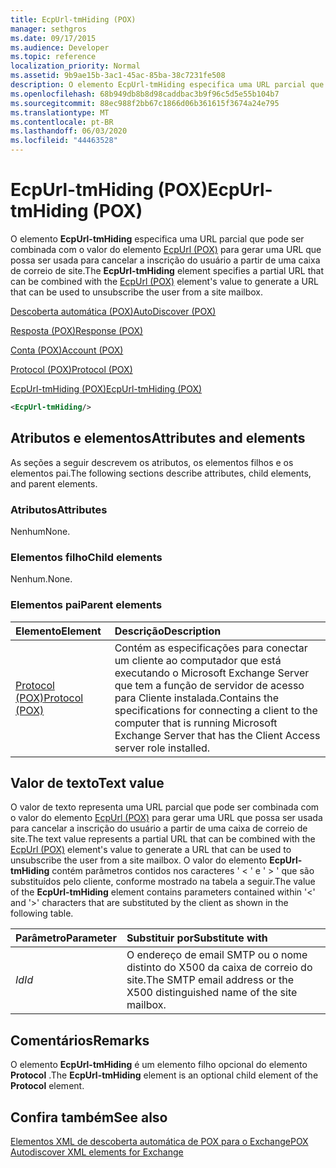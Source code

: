 ```yaml
---
title: EcpUrl-tmHiding (POX)
manager: sethgros
ms.date: 09/17/2015
ms.audience: Developer
ms.topic: reference
localization_priority: Normal
ms.assetid: 9b9ae15b-3ac1-45ac-85ba-38c7231fe508
description: O elemento EcpUrl-tmHiding especifica uma URL parcial que pode ser combinada com o valor do elemento EcpUrl (POX) para gerar uma URL que possa ser usada para cancelar a inscrição do usuário a partir de uma caixa de correio de site.
ms.openlocfilehash: 68b949db8b8d98caddbac3b9f96c5d5e55b104b7
ms.sourcegitcommit: 88ec988f2bb67c1866d06b361615f3674a24e795
ms.translationtype: MT
ms.contentlocale: pt-BR
ms.lasthandoff: 06/03/2020
ms.locfileid: "44463528"
---
```

# <a name="ecpurl-tmhiding-pox"></a><span data-ttu-id="b9382-103">EcpUrl-tmHiding (POX)</span><span class="sxs-lookup"><span data-stu-id="b9382-103">EcpUrl-tmHiding (POX)</span></span>

<span data-ttu-id="b9382-104">O elemento **EcpUrl-tmHiding** especifica uma URL parcial que pode ser combinada com o valor do elemento [EcpUrl (POX)](ecpurl-pox.md) para gerar uma URL que possa ser usada para cancelar a inscrição do usuário a partir de uma caixa de correio de site.</span><span class="sxs-lookup"><span data-stu-id="b9382-104">The **EcpUrl-tmHiding** element specifies a partial URL that can be combined with the [EcpUrl (POX)](ecpurl-pox.md) element's value to generate a URL that can be used to unsubscribe the user from a site mailbox.</span></span> 
  
[<span data-ttu-id="b9382-105">Descoberta automática (POX)</span><span class="sxs-lookup"><span data-stu-id="b9382-105">AutoDiscover (POX)</span></span>](autodiscover-pox.md)
  
[<span data-ttu-id="b9382-106">Resposta (POX)</span><span class="sxs-lookup"><span data-stu-id="b9382-106">Response (POX)</span></span>](response-pox.md)
  
[<span data-ttu-id="b9382-107">Conta (POX)</span><span class="sxs-lookup"><span data-stu-id="b9382-107">Account (POX)</span></span>](account-pox.md)
  
[<span data-ttu-id="b9382-108">Protocol (POX)</span><span class="sxs-lookup"><span data-stu-id="b9382-108">Protocol (POX)</span></span>](protocol-pox.md)
  
[<span data-ttu-id="b9382-109">EcpUrl-tmHiding (POX)</span><span class="sxs-lookup"><span data-stu-id="b9382-109">EcpUrl-tmHiding (POX)</span></span>](ecpurl-tmhiding-pox.md)
  
```XML
<EcpUrl-tmHiding/>
```

## <a name="attributes-and-elements"></a><span data-ttu-id="b9382-110">Atributos e elementos</span><span class="sxs-lookup"><span data-stu-id="b9382-110">Attributes and elements</span></span>

<span data-ttu-id="b9382-111">As seções a seguir descrevem os atributos, os elementos filhos e os elementos pai.</span><span class="sxs-lookup"><span data-stu-id="b9382-111">The following sections describe attributes, child elements, and parent elements.</span></span>
  
### <a name="attributes"></a><span data-ttu-id="b9382-112">Atributos</span><span class="sxs-lookup"><span data-stu-id="b9382-112">Attributes</span></span>

<span data-ttu-id="b9382-113">Nenhum</span><span class="sxs-lookup"><span data-stu-id="b9382-113">None.</span></span>
  
### <a name="child-elements"></a><span data-ttu-id="b9382-114">Elementos filho</span><span class="sxs-lookup"><span data-stu-id="b9382-114">Child elements</span></span>

<span data-ttu-id="b9382-115">Nenhum.</span><span class="sxs-lookup"><span data-stu-id="b9382-115">None.</span></span>
  
### <a name="parent-elements"></a><span data-ttu-id="b9382-116">Elementos pai</span><span class="sxs-lookup"><span data-stu-id="b9382-116">Parent elements</span></span>

|<span data-ttu-id="b9382-117">**Elemento**</span><span class="sxs-lookup"><span data-stu-id="b9382-117">**Element**</span></span>|<span data-ttu-id="b9382-118">**Descrição**</span><span class="sxs-lookup"><span data-stu-id="b9382-118">**Description**</span></span>|
|:-----|:-----|
|[<span data-ttu-id="b9382-119">Protocol (POX)</span><span class="sxs-lookup"><span data-stu-id="b9382-119">Protocol (POX)</span></span>](protocol-pox.md) <br/> |<span data-ttu-id="b9382-120">Contém as especificações para conectar um cliente ao computador que está executando o Microsoft Exchange Server que tem a função de servidor de acesso para Cliente instalada.</span><span class="sxs-lookup"><span data-stu-id="b9382-120">Contains the specifications for connecting a client to the computer that is running Microsoft Exchange Server that has the Client Access server role installed.</span></span>  <br/> |
   
## <a name="text-value"></a><span data-ttu-id="b9382-121">Valor de texto</span><span class="sxs-lookup"><span data-stu-id="b9382-121">Text value</span></span>

<span data-ttu-id="b9382-122">O valor de texto representa uma URL parcial que pode ser combinada com o valor do elemento [EcpUrl (POX)](ecpurl-pox.md) para gerar uma URL que possa ser usada para cancelar a inscrição do usuário a partir de uma caixa de correio de site.</span><span class="sxs-lookup"><span data-stu-id="b9382-122">The text value represents a partial URL that can be combined with the [EcpUrl (POX)](ecpurl-pox.md) element's value to generate a URL that can be used to unsubscribe the user from a site mailbox.</span></span> <span data-ttu-id="b9382-123">O valor do elemento **EcpUrl-tmHiding** contém parâmetros contidos nos caracteres ' < ' e ' > ' que são substituídos pelo cliente, conforme mostrado na tabela a seguir.</span><span class="sxs-lookup"><span data-stu-id="b9382-123">The value of the **EcpUrl-tmHiding** element contains parameters contained within '<' and '>' characters that are substituted by the client as shown in the following table.</span></span> 
  
|<span data-ttu-id="b9382-124">**Parâmetro**</span><span class="sxs-lookup"><span data-stu-id="b9382-124">**Parameter**</span></span>|<span data-ttu-id="b9382-125">**Substituir por**</span><span class="sxs-lookup"><span data-stu-id="b9382-125">**Substitute with**</span></span>|
|:-----|:-----|
| <span data-ttu-id="b9382-126">_Id_</span><span class="sxs-lookup"><span data-stu-id="b9382-126">_Id_</span></span> <br/> |<span data-ttu-id="b9382-127">O endereço de email SMTP ou o nome distinto do X500 da caixa de correio do site.</span><span class="sxs-lookup"><span data-stu-id="b9382-127">The SMTP email address or the X500 distinguished name of the site mailbox.</span></span>  <br/> |
   
## <a name="remarks"></a><span data-ttu-id="b9382-128">Comentários</span><span class="sxs-lookup"><span data-stu-id="b9382-128">Remarks</span></span>

<span data-ttu-id="b9382-129">O elemento **EcpUrl-tmHiding** é um elemento filho opcional do elemento **Protocol** .</span><span class="sxs-lookup"><span data-stu-id="b9382-129">The **EcpUrl-tmHiding** element is an optional child element of the **Protocol** element.</span></span> 
  
## <a name="see-also"></a><span data-ttu-id="b9382-130">Confira também</span><span class="sxs-lookup"><span data-stu-id="b9382-130">See also</span></span>



[<span data-ttu-id="b9382-131">Elementos XML de descoberta automática de POX para o Exchange</span><span class="sxs-lookup"><span data-stu-id="b9382-131">POX Autodiscover XML elements for Exchange</span></span>](pox-autodiscover-xml-elements-for-exchange.md)

